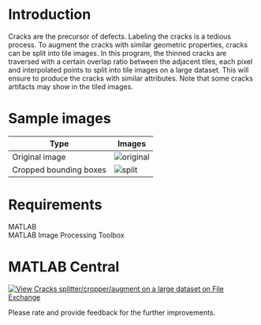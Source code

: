 # Introduction
Cracks are the precursor of defects. Labeling the cracks is a tedious process. To augment the cracks with similar geometric properties, cracks can be split into tile images. In this program, the thinned cracks are traversed with a certain overlap ratio between the adjacent tiles, each pixel and interpolated points to split into tile images on a large dataset. This will ensure to produce the cracks with similar attributes. Note that some cracks artifacts may show in the tiled images.

# Sample images
| Type | Images |
| --- | --- |
| Original image | ![original](https://user-images.githubusercontent.com/28588878/151207556-9e7886d3-9c62-439e-8e5d-5c3fe6bf48e4.png) |
| Cropped bounding boxes | ![split](https://user-images.githubusercontent.com/28588878/151207592-6825ac5d-1ead-4a36-8242-dcd32629e282.png) |

# Requirements
MATLAB <br />
MATLAB Image Processing Toolbox <br />

# MATLAB Central
[![View Cracks splitter/cropper/augment on a large dataset on File Exchange](https://www.mathworks.com/matlabcentral/images/matlab-file-exchange.svg)](https://www.mathworks.com/matlabcentral/fileexchange/105785-cracks-splitter-cropper-augment-on-a-large-dataset)

Please rate and provide feedback for the further improvements.
